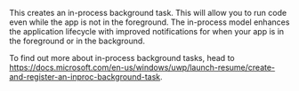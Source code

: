 This creates an in-process background task.  This will allow you to run code even while the app is not in the foreground.  The in-process model enhances the application lifecycle with improved notifications for when your app is in the foreground or in the background.

To find out more about in-process background tasks, head to https://docs.microsoft.com/en-us/windows/uwp/launch-resume/create-and-register-an-inproc-background-task.